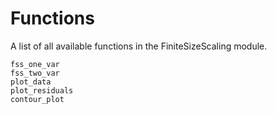 # Functions

A list of all available functions in the FiniteSizeScaling module.

```@docs
fss_one_var
fss_two_var
plot_data
plot_residuals
contour_plot
```